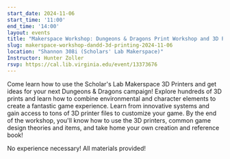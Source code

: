 ```yaml
---
start_date: 2024-11-06
start_time: '11:00'
end_time: '14:00'
layout: events
title: "Makerspace Workshop: Dungeons & Dragons Print Workshop and 3D Printer Training"
slug: makerspace-workshop-dandd-3d-printing-2024-11-06
location: "Shannon 308i (Scholars' Lab Makerspace)"
Instructor: Hunter Zoller
rsvp: https://cal.lib.virginia.edu/event/13373676
---
```

Come learn how to use the Scholar's Lab Makerspace 3D Printers and get ideas for your next Dungeons & Dragons campaign! Explore hundreds of 3D prints and learn how to combine environmental and character elements to create a fantastic game experience. Learn from innovative systems and gain access to tons of 3D printer files to customize your game. By the end of the workshop, you'll know how to use the 3D printers, common game design theories and items, and take home your own creation and reference book!

No experience necessary! All materials provided!
